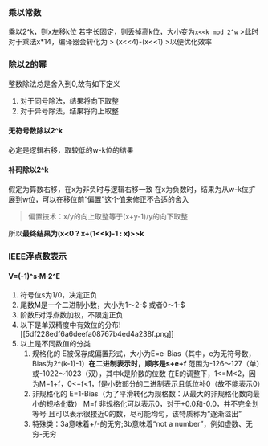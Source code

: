 ### 乘以常数
乘以2^k，则x左移k位
	若字长固定，则丢掉高k位，大小变为`x<<k mod 2^w`
	>此时对于乘法x*14，编译器会转化为
	>	(x<<4)-(x<<1)
	>以便优化效率

### 除以2的幂
整数除法总是舍入到0,故有如下定义
1. 对于同号除法，结果将向下取整
2. 对于异号除法，结果将向上取整
#### 无符号数除以2^k
必定是逻辑右移，取较低的w-k位的结果

#### 补码除以2^k
假定为算数右移，在x为非负时与逻辑右移一致
在x为负数时，结果为从w-k位扩展到w位，可以在移位前“偏置”这个值来修正不合适的舍入
>偏置技术：x/y的向上取整等于(x+y-1)/y的向下取整

所以**最终结果为(x<0 ? x+(1<<k)-1 : x)>>k**


### IEEE浮点数表示

#### **V=(-1)^s·M·2^E**

1. 符号位s为1/0，决定正负
2. 尾数M是一个二进制小数，大小为1～2-$ 或者0～1-$
3. 阶数E对浮点数加权，不限定正负
4. 以下是单双精度中有效位的分布![[5df228edf6a6deefa08767b4ed4a238f.png]]
5. 以上是不同数值的分类
	1. 规格化的
		E被保存成偏置形式，大小为E=e-Bias（其中，e为无符号数，Bias为2^(k-1)-1）**在二进制表示时，顺序是s+e+f**
		范围为-126～127（单）或-1022～1023（双），其中k是阶数的位数
		在E的调整下，1<=M<2，因为M=1+f，0<=f<1，f是小数部分的二进制表示且低位补0（故不能表示0）
	2. 非规格化的
		E=1-Bias（为了平滑转化为规格数：从最大的非规格化数向最小的规格化数）
		M=f
		非规格化可以表示0，对于+0.0和-0.0，并不完全划等号
		且可以表示很接近0的数，尽可能均匀，该特质称为“逐渐溢出”
	3. 特殊类：3a意味着+/-的无穷;3b意味着“not a number”，例如虚数、无穷-无穷
